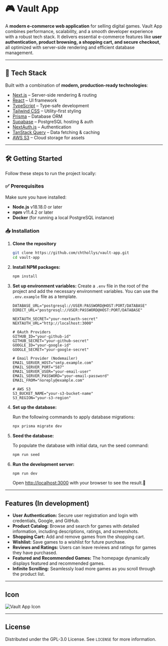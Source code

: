 # 🎮 Vault App

A **modern e-commerce web application** for selling digital games. Vault App combines performance, scalability, and a smooth developer experience with a robust tech stack. It delivers essential e-commerce features like **user authentication, product browsing, a shopping cart, and secure checkout**, all optimized with server-side rendering and efficient database management.

---

## 🚀 Tech Stack

Built with a combination of **modern, production-ready technologies**:

- [Next.js](https://nextjs.org/) – Server-side rendering & routing
- [React](https://reactjs.org/) – UI framework
- [TypeScript](https://www.typescriptlang.org/) – Type-safe development
- [Tailwind CSS](https://tailwindcss.com/) – Utility-first styling
- [Prisma](https://www.prisma.io/) – Database ORM
- [Supabase](https://supabase.io/) – PostgreSQL hosting & auth
- [NextAuth.js](https://next-auth.js.org/) – Authentication
- [TanStack Query](https://tanstack.com/query/v4) – Data fetching & caching
- [AWS S3](https://aws.amazon.com/s3/) – Cloud storage for assets

---

## 🛠 Getting Started

Follow these steps to run the project locally:

### ✅ Prerequisites

Make sure you have installed:

- **Node.js** v18.18.0 or later
- **npm** v11.4.2 or later
- **Docker** (for running a local PostgreSQL instance)

### 📥 Installation

1. **Clone the repository**

   ```sh
   git clone https://github.com/chthollys/vault-app.git
   cd vault-app

   ```

2. **Install NPM packages:**

   ```sh
   npm install
   ```

3. **Set up environment variables:**
   Create a `.env` file in the root of the project and add the necessary environment variables. You can use the `.env.example` file as a template.

   ```env
   DATABASE_URL="postgresql://USER:PASSWORD@HOST:PORT/DATABASE"
   DIRECT_URL="postgresql://USER:PASSWORD@HOST:PORT/DATABASE"

   NEXTAUTH_SECRET="your-nextauth-secret"
   NEXTAUTH_URL="http://localhost:3000"

   # OAuth Providers
   GITHUB_ID="your-github-id"
   GITHUB_SECRET="your-github-secret"
   GOOGLE_ID="your-google-id"
   GOOGLE_SECRET="your-google-secret"

   # Email Provider (Nodemailer)
   EMAIL_SERVER_HOST="smtp.example.com"
   EMAIL_SERVER_PORT="587"
   EMAIL_SERVER_USER="your-email-user"
   EMAIL_SERVER_PASSWORD="your-email-password"
   EMAIL_FROM="noreply@example.com"

   # AWS S3
   S3_BUCKET_NAME="your-s3-bucket-name"
   S3_REGION="your-s3-region"
   ```

4. **Set up the database:**

   Run the following commands to apply database migrations:

   ```sh
   npx prisma migrate dev
   ```

5. **Seed the database:**

   To populate the database with initial data, run the seed command:

   ```sh
   npm run seed
   ```

6. **Run the development server:**

   ```sh
   npm run dev
   ```

   Open [http://localhost:3000](http://localhost:3000) with your browser to see the result.🚀

---

## Features (In development)

- **User Authentication:** Secure user registration and login with credentials, Google, and GitHub.
- **Product Catalog:** Browse and search for games with detailed information, including descriptions, ratings, and screenshots.
- **Shopping Cart:** Add and remove games from the shopping cart.
- **Wishlist:** Save games to a wishlist for future purchase.
- **Reviews and Ratings:** Users can leave reviews and ratings for games they have purchased.
- **Featured and Recommended Games:** The homepage dynamically displays featured and recommended games.
- **Infinite Scrolling:** Seamlessly load more games as you scroll through the product list.

---

## Icon

![Vault App Icon](https://github.com/chthollys/blobImage/blob/main/vault-app/icon.png)

---

## License

Distributed under the GPL-3.0 License. See `LICENSE` for more information.
